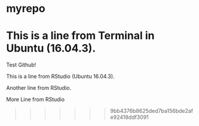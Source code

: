 # myrepo
This is a line from Terminal in Ubuntu (16.04.3).
=======
Test Github!

This is a line from RStudio (Ubuntu 16.04.3).

Another line from RStudio.

More Line from RStudio
>>>>>>> 9bb4376b8625ded7ba156bde2afe92418ddf3091
